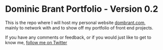 # Dominic Brant Portfolio - Version 0.2

This is the repo where I will host my personal website [dombrant.com](https://dombrant.com), mainly to network with and to show off my portfolio of front end projects.

If you have any comments or feedback, or if you would just like to get to know me, [follow me on Twitter](https://twitter.com/dombrant)
